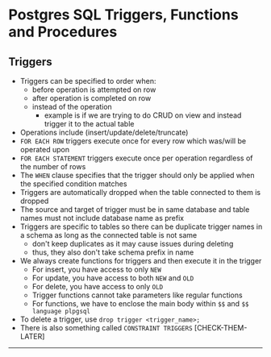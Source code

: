 # Postgres SQL Triggers, Functions and Procedures

## Triggers

- Triggers can be specified to order when:
  - before operation is attempted on row
  - after operation is completed on row
  - instead of the operation
    - example is if we are trying to do CRUD on view and instead trigger it to the actual table
- Operations include (insert/update/delete/truncate)
- `FOR EACH ROW` triggers execute once for every row which was/will be operated upon
- `FOR EACH STATEMENT` triggers execute once per operation regardless of the number of rows
- The `WHEN` clause specifies that the trigger should only be applied when the specified condition matches
- Triggers are automatically dropped when the table connected to them is dropped
- The source and target of trigger must be in same database and table names must not include database name as prefix
- Triggers are specific to tables so there can be duplicate trigger names in a schema as long as the connected table is not same
  - don't keep duplicates as it may cause issues during deleting
  - thus, they also don't take schema prefix in name
- We always create functions for triggers and then execute it in the trigger
  - For insert, you have access to only `NEW`
  - For update, you have access to both `NEW` and `OLD`
  - For delete, you have access to only `OLD`
  - Trigger functions cannot take parameters like regular functions
  - For functions, we have to enclose the main body within `$$` and `$$ language plpgsql`
- To delete a trigger, use `drop trigger <trigger_name>;`
- There is also something called `CONSTRAINT TRIGGERS` [CHECK-THEM-LATER]

---
